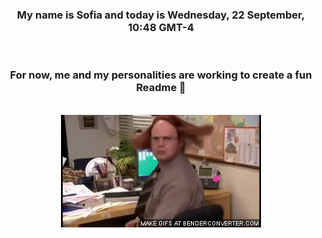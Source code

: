 


<div align="center">
<h3 >My name is Sofia and today is Wednesday, 22 September, 10:48 GMT-4</h3><br>
<h3 >For now, me and my personalities are working to create a fun Readme 👋
</h3><br>
<img src='img/dwight.gif' alt='working...'/>
</div>
